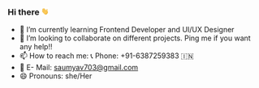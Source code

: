 ### Hi there <img src="https://raw.githubusercontent.com/ABSphreak/ABSphreak/master/gifs/Hi.gif" width="15px">
- 🌱 I’m currently learning Frontend Developer and UI/UX Designer
- 👯 I’m looking to collaborate on different projects. Ping me if you want any help!!
- 📫 How to reach me: 📞 Phone: +91-6387259383 🇮🇳  
- 📧 E- Mail: saumyav703@gmail.com
- 😄 Pronouns: she/Her
<!--
**saumya-703/saumya-703** is a ✨ _special_ ✨ repository because its `README.md` (this file) appears on your GitHub profile.

Here are some ideas to get you started:

- 🔭 I’m currently working on ...
- 🌱 I’m currently learning ...
- 👯 I’m looking to collaborate on ...
- 🤔 I’m looking for help with ...
- 💬 Ask me about ...
- 📫 How to reach me: ...
- 😄 Pronouns: ...
- ⚡ Fun fact: ...
-->
